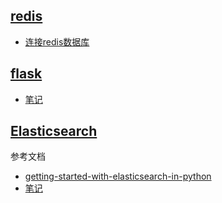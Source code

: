 ## [redis](redis)

+ [连接redis数据库](redis/00_connetc_redis.py)

## [flask](flask)
+ [笔记](flask/flask.md)



## [Elasticsearch](elasticsearch)  
  
参考文档
- [getting-started-with-elasticsearch-in-python](https://towardsdatascience.com/getting-started-with-elasticsearch-in-python-c3598e718380)
- [笔记](../doc/elasticsearch.md)